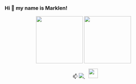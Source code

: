 ### Hi 👋 my name is Marklen!

<p align = 'center'>
 <a href="https://github-readme-stats.vercel.app/api?username=dzholdoshev&show_icons=true&count_private=true"><img height=150 src="https://github-readme-stats.vercel.app/api?username=dzholdoshev&show_icons=true&count_private=true" /></a>
<a href="https://github.com/dzholdoshev/github-readme-stats"><img height=150 src="https://github-readme-stats.vercel.app/api/top-langs/?username=dzholdoshev&layout=compact" /></a>
 </p>
<p align='center'>
  &nbsp;&nbsp; 📫 <h How to reach me:></h>
  <a href="https://www.linkedin.com/in/marklendzholdoshev/" target="_blank">
    <img src="https://img.shields.io/badge/linkedin-%230077B5.svg?&style=for-the-badge&logo=linkedin&logoColor=white" />
  </a>&nbsp;&nbsp;
 <a href="mailto:marklen86@gmail.com" target="_blank"><img height="30" src="https://img.shields.io/badge/-marklen86@gmail.com-D14836?style=flat-square&logo=Gmail&logoColor=white"></a>
</p>

 <p align='center'>

</p>

